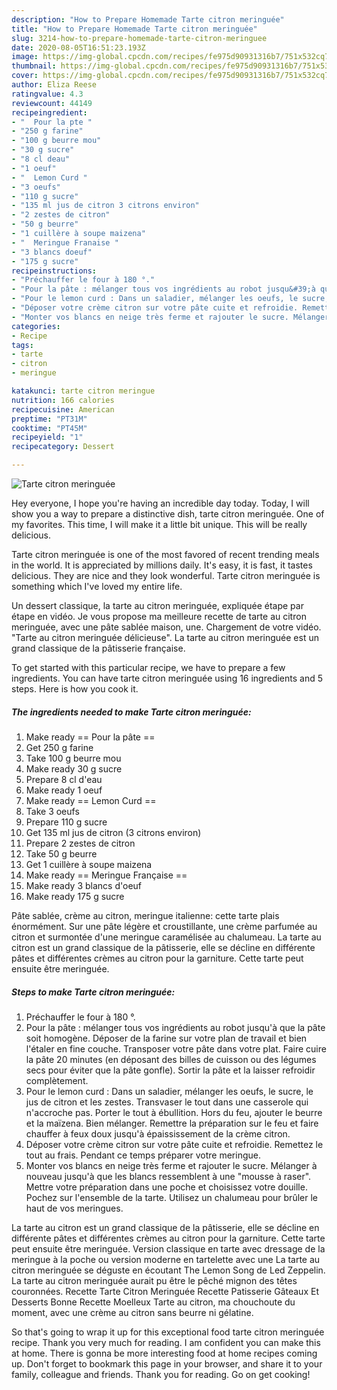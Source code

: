 ```yaml
---
description: "How to Prepare Homemade Tarte citron meringuée"
title: "How to Prepare Homemade Tarte citron meringuée"
slug: 3214-how-to-prepare-homemade-tarte-citron-meringuee
date: 2020-08-05T16:51:23.193Z
image: https://img-global.cpcdn.com/recipes/fe975d90931316b7/751x532cq70/tarte-citron-meringuee-photo-principale-de-la-recette.jpg
thumbnail: https://img-global.cpcdn.com/recipes/fe975d90931316b7/751x532cq70/tarte-citron-meringuee-photo-principale-de-la-recette.jpg
cover: https://img-global.cpcdn.com/recipes/fe975d90931316b7/751x532cq70/tarte-citron-meringuee-photo-principale-de-la-recette.jpg
author: Eliza Reese
ratingvalue: 4.3
reviewcount: 44149
recipeingredient:
- "  Pour la pte "
- "250 g farine"
- "100 g beurre mou"
- "30 g sucre"
- "8 cl deau"
- "1 oeuf"
- "  Lemon Curd "
- "3 oeufs"
- "110 g sucre"
- "135 ml jus de citron 3 citrons environ"
- "2 zestes de citron"
- "50 g beurre"
- "1 cuillère à soupe maizena"
- "  Meringue Franaise "
- "3 blancs doeuf"
- "175 g sucre"
recipeinstructions:
- "Préchauffer le four à 180 °."
- "Pour la pâte : mélanger tous vos ingrédients au robot jusqu&#39;à que la pâte soit homogène. Déposer de la farine sur votre plan de travail et bien l&#39;étaler en fine couche. Transposer votre pâte dans votre plat. Faire cuire la pâte 20 minutes (en déposant des billes de cuisson ou des légumes secs pour éviter que la pâte gonfle). Sortir la pâte et la laisser refroidir complètement."
- "Pour le lemon curd : Dans un saladier, mélanger les oeufs, le sucre, le jus de citron et les zestes. Transvaser le tout dans une casserole qui n&#39;accroche pas. Porter le tout à ébullition. Hors du feu, ajouter le beurre et la maïzena. Bien mélanger. Remettre la préparation sur le feu et faire chauffer à feux doux jusqu&#39;à épaississement de la crème citron."
- "Déposer votre crème citron sur votre pâte cuite et refroidie. Remettez le tout au frais. Pendant ce temps préparer votre meringue."
- "Monter vos blancs en neige très ferme et rajouter le sucre. Mélanger à nouveau jusqu&#39;à que les blancs ressemblent à une &#34;mousse à raser&#34;. Mettre votre préparation dans une poche et choisissez votre douille. Pochez sur l&#39;ensemble de la tarte. Utilisez un chalumeau pour brûler le haut de vos meringues."
categories:
- Recipe
tags:
- tarte
- citron
- meringue

katakunci: tarte citron meringue 
nutrition: 166 calories
recipecuisine: American
preptime: "PT31M"
cooktime: "PT45M"
recipeyield: "1"
recipecategory: Dessert

---
```



![Tarte citron meringuée](https://img-global.cpcdn.com/recipes/fe975d90931316b7/751x532cq70/tarte-citron-meringuee-photo-principale-de-la-recette.jpg)

Hey everyone, I hope you're having an incredible day today. Today, I will show you a way to prepare a distinctive dish, tarte citron meringuée. One of my favorites. This time, I will make it a little bit unique. This will be really delicious.

Tarte citron meringuée is one of the most favored of recent trending meals in the world. It is appreciated by millions daily. It's easy, it is fast, it tastes delicious. They are nice and they look wonderful. Tarte citron meringuée is something which I've loved my entire life.

Un dessert classique, la tarte au citron meringuée, expliquée étape par étape en vidéo. Je vous propose ma meilleure recette de tarte au citron meringuée, avec une pâte sablée maison, une. Chargement de votre vidéo. &#34;Tarte au citron meringuée délicieuse&#34;. La tarte au citron meringuée est un grand classique de la pâtisserie française.


To get started with this particular recipe, we have to prepare a few ingredients. You can have tarte citron meringuée using 16 ingredients and 5 steps. Here is how you cook it.

<!--inarticleads1-->

##### The ingredients needed to make Tarte citron meringuée:

1. Make ready  == Pour la pâte ==
1. Get 250 g farine
1. Take 100 g beurre mou
1. Make ready 30 g sucre
1. Prepare 8 cl d&#39;eau
1. Make ready 1 oeuf
1. Make ready  == Lemon Curd ==
1. Take 3 oeufs
1. Prepare 110 g sucre
1. Get 135 ml jus de citron (3 citrons environ)
1. Prepare 2 zestes de citron
1. Take 50 g beurre
1. Get 1 cuillère à soupe maizena
1. Make ready  == Meringue Française ==
1. Make ready 3 blancs d&#39;oeuf
1. Make ready 175 g sucre


Pâte sablée, crème au citron, meringue italienne: cette tarte plais énormément. Sur une pâte légère et croustillante, une crème parfumée au citron et surmontée d&#39;une meringue caramélisée au chalumeau. La tarte au citron est un grand classique de la pâtisserie, elle se décline en différente pâtes et différentes crèmes au citron pour la garniture. Cette tarte peut ensuite être meringuée. 

<!--inarticleads2-->

##### Steps to make Tarte citron meringuée:

1. Préchauffer le four à 180 °.
1. Pour la pâte : mélanger tous vos ingrédients au robot jusqu&#39;à que la pâte soit homogène. Déposer de la farine sur votre plan de travail et bien l&#39;étaler en fine couche. Transposer votre pâte dans votre plat. Faire cuire la pâte 20 minutes (en déposant des billes de cuisson ou des légumes secs pour éviter que la pâte gonfle). Sortir la pâte et la laisser refroidir complètement.
1. Pour le lemon curd : Dans un saladier, mélanger les oeufs, le sucre, le jus de citron et les zestes. Transvaser le tout dans une casserole qui n&#39;accroche pas. Porter le tout à ébullition. Hors du feu, ajouter le beurre et la maïzena. Bien mélanger. Remettre la préparation sur le feu et faire chauffer à feux doux jusqu&#39;à épaississement de la crème citron.
1. Déposer votre crème citron sur votre pâte cuite et refroidie. Remettez le tout au frais. Pendant ce temps préparer votre meringue.
1. Monter vos blancs en neige très ferme et rajouter le sucre. Mélanger à nouveau jusqu&#39;à que les blancs ressemblent à une &#34;mousse à raser&#34;. Mettre votre préparation dans une poche et choisissez votre douille. Pochez sur l&#39;ensemble de la tarte. Utilisez un chalumeau pour brûler le haut de vos meringues.


La tarte au citron est un grand classique de la pâtisserie, elle se décline en différente pâtes et différentes crèmes au citron pour la garniture. Cette tarte peut ensuite être meringuée. Version classique en tarte avec dressage de la meringue à la poche ou version moderne en tartelette avec une La tarte au citron meringuée se déguste en écoutant The Lemon Song de Led Zeppelin. La tarte au citron meringuée aurait pu être le pêché mignon des têtes couronnées. Recette Tarte Citron Meringuée Recette Patisserie Gâteaux Et Desserts Bonne Recette Moelleux Tarte au citron, ma chouchoute du moment, avec une crème au citron sans beurre ni gélatine. 

So that's going to wrap it up for this exceptional food tarte citron meringuée recipe. Thank you very much for reading. I am confident you can make this at home. There is gonna be more interesting food at home recipes coming up. Don't forget to bookmark this page in your browser, and share it to your family, colleague and friends. Thank you for reading. Go on get cooking!
